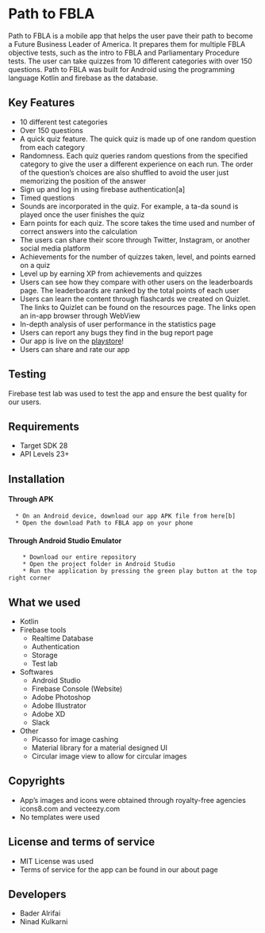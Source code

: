 # Path to FBLA
Path to FBLA is a mobile app that helps the user pave their path to become a Future Business Leader of America. It prepares them for multiple FBLA objective tests, such as the intro to FBLA and Parliamentary Procedure tests. The user can take quizzes from 10 different categories with over 150 questions.
        Path to FBLA was built for Android using the programming language Kotlin and firebase as the database.
## Key Features
   * 10 different test categories
   * Over 150 questions
   * A quick quiz feature. The quick quiz is made up of one random question from each category
   * Randomness. Each quiz queries random questions from the specified category to give the user a different experience on each run. The order of the question’s choices are also shuffled to avoid the user just memorizing the position of the answer
   * Sign up and log in using firebase authentication[a]
   * Timed questions
   * Sounds are incorporated in the quiz. For example, a ta-da sound is played once the user finishes the quiz
   * Earn points for each quiz. The score takes the time used and number of correct answers into the calculation
   * The users can share their score through Twitter, Instagram, or another social media platform
   * Achievements for the number of quizzes taken, level, and points earned on a quiz
   * Level up by earning XP from achievements and quizzes
   * Users can see how they compare with other users on the leaderboards page. The leaderboards are ranked by the total points of each user
   * Users can learn the content through flashcards we created on Quizlet. The links to Quizlet can be found on the resources page. The links open an in-app browser through WebView
   * In-depth analysis of user performance in the statistics page
   * Users can report any bugs they find in the bug report page
   * Our app is live on the [playstore](https://play.google.com/store/apps/details?id=com.pathtofblaquiz.pathtofbla)!
   * Users can share and rate our app
## Testing
Firebase test lab was used to test the app and ensure the best quality for our users.
## Requirements
   * Target SDK 28
   * API Levels 23+
## Installation
   #### Through APK
      * On an Android device, download our app APK file from here[b]
      * Open the download Path to FBLA app on your phone
   #### Through Android Studio Emulator
        * Download our entire repository
        * Open the project folder in Android Studio
        * Run the application by pressing the green play button at the top right corner
## What we used
  * Kotlin
  * Firebase tools
    * Realtime Database
    * Authentication
    * Storage
    * Test lab
   * Softwares
      * Android Studio
      * Firebase Console (Website)
      * Adobe Photoshop
      * Adobe Illustrator
      * Adobe XD
      * Slack
   * Other
        * Picasso for image cashing
        * Material library for a material designed UI
        * Circular image view to allow for circular images
## Copyrights
   * App’s images and icons were obtained through royalty-free agencies icons8.com and vecteezy.com
   * No templates were used
## License and terms of service
   * MIT License was used
   * Terms of service for the app can be found in our about page
## Developers
   * Bader Alrifai
   * Ninad Kulkarni
